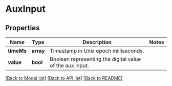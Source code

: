 # AuxInput

## Properties
Name | Type | Description | Notes
------------ | ------------- | ------------- | -------------
**timeMs** | **array** | Timestamp in Unix epoch milliseconds. | 
**value** | **bool** | Boolean representing the digital value of the aux input. | 

[[Back to Model list]](../README.md#documentation-for-models) [[Back to API list]](../README.md#documentation-for-api-endpoints) [[Back to README]](../README.md)


